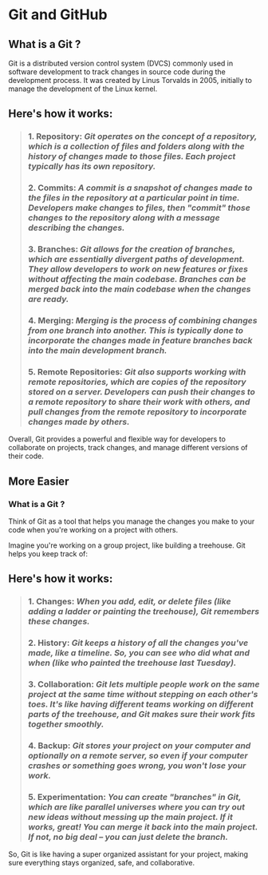 # __Git and GitHub__
## What is a Git ?
Git is a distributed version control system (DVCS) commonly used in software development to track changes in source code during the development process. It was created by Linus Torvalds in 2005, initially to manage the development of the Linux kernel.

## Here's how it works:
> ### __1. Repository:__  _Git operates on the concept of a repository, which is a collection of files and folders along with the history of changes made to those files. Each project typically has its own repository._
> ### __2. Commits:__  _A commit is a snapshot of changes made to the files in the repository at a particular point in time. Developers make changes to files, then "commit" those changes to the repository along with a message describing the changes._
> ### __3. Branches:__ _Git allows for the creation of branches, which are essentially divergent paths of development. They allow developers to work on new features or fixes without affecting the main codebase. Branches can be merged back into the main codebase when the changes are ready._
> ### __4. Merging:__ _Merging is the process of combining changes from one branch into another. This is typically done to incorporate the changes made in feature branches back into the main development branch._
> ### __5. Remote Repositories:__ _Git also supports working with remote repositories, which are copies of the repository stored on a server. Developers can push their changes to a remote repository to share their work with others, and pull changes from the remote repository to incorporate changes made by others._

Overall, Git provides a powerful and flexible way for developers to collaborate on projects, track changes, and manage different versions of their code.


## More Easier
### What is a Git ?
Think of Git as a tool that helps you manage the changes you make to your code when you're working on a project with others.

Imagine you're working on a group project, like building a treehouse. Git helps you keep track of:
## Here's how it works:
> ### __1. Changes:__  _When you add, edit, or delete files (like adding a ladder or painting the treehouse), Git remembers these changes._
> ### __2. History:__  _Git keeps a history of all the changes you've made, like a timeline. So, you can see who did what and when (like who painted the treehouse last Tuesday)._
> ### __3. Collaboration:__ _Git lets multiple people work on the same project at the same time without stepping on each other's toes. It's like having different teams working on different parts of the treehouse, and Git makes sure their work fits together smoothly._
> ### __4. Backup:__ _Git stores your project on your computer and optionally on a remote server, so even if your computer crashes or something goes wrong, you won't lose your work._
> ### __5. Experimentation:__ _You can create "branches" in Git, which are like parallel universes where you can try out new ideas without messing up the main project. If it works, great! You can merge it back into the main project. If not, no big deal – you can just delete the branch._

So, Git is like having a super organized assistant for your project, making sure everything stays organized, safe, and collaborative.


